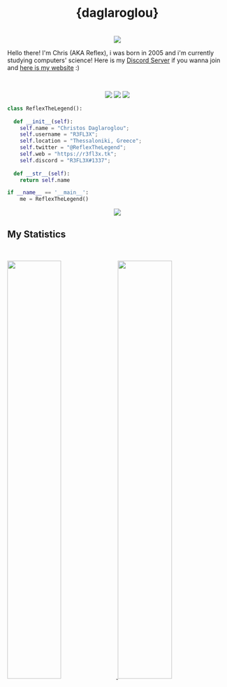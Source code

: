 <h1 align="center">
  <b>{daglaroglou}</b>
</h1>
<p align="center"><br>
    <a href="https://discord.com/users/852825042630475827">
      <img src="https://lanyard.cnrad.dev/api/852825042630475827"/>
       </a>
    </p>

Hello there! I'm Chris (AKA Reflex), i was born in 2005 and i'm currently studying computers' science!
Here is my <a href="https://discord.gg/CkgGNekjxB">Discord Server</a> if you wanna join and <a href="https://dag.killyourself.lol">here is my website</a> :)

<br>

<p>
<div align="center">
  <img src="https://img.shields.io/badge/-HTML-c58545?style=for-the-badge&logo=html5&logoColor=c58545&labelColor=282828">
  <img src="https://img.shields.io/badge/-CSS-d1a01f?style=for-the-badge&logo=css3&logoColor=d1a01f&labelColor=282828">
  <img src="https://img.shields.io/badge/-Python-98b982?style=for-the-badge&logo=python&logoColor=98b982&labelColor=282828">
</div>
</p>

```python
class ReflexTheLegend():
    
  def __init__(self):
    self.name = "Christos Daglaroglou";
    self.username = "R3FL3X";
    self.location = "Thessaloniki, Greece";
    self.twitter = "@ReflexTheLegend";
    self.web = "https://r3fl3x.tk";
    self.discord = "R3FL3X#1337";
  
  def __str__(self):
    return self.name

if __name__ == '__main__':
    me = ReflexTheLegend()
```


<div align="center">
  <a href="https://r3fl3x.tk">
    <img src="https://readme-spotify-tingz.vercel.app/api/now-playing">
  </a>
</div>

<!--
<div align="center">
  <a href="https://r3fl3x.tk">
    <img src="https://spotify-readme-theta-virid.vercel.app/api?scan=true&theme=dark" width="240px">
  </a>
</div>
-->

## My Statistics

<br/>
<p align="left">
  <a href="https://r3fl3x.tk/">
  <img width="49.5%" src="https://github-readme-stats.vercel.app/api?username=daglaroglou&show_icons=true&theme=gruvbox&hide_border=true" />
    <img width="49.5%" src="https://github-readme-streak-stats.herokuapp.com/?user=daglaroglou&theme=gruvbox&hide_border=true" />
  </a>
</p>
<br>
